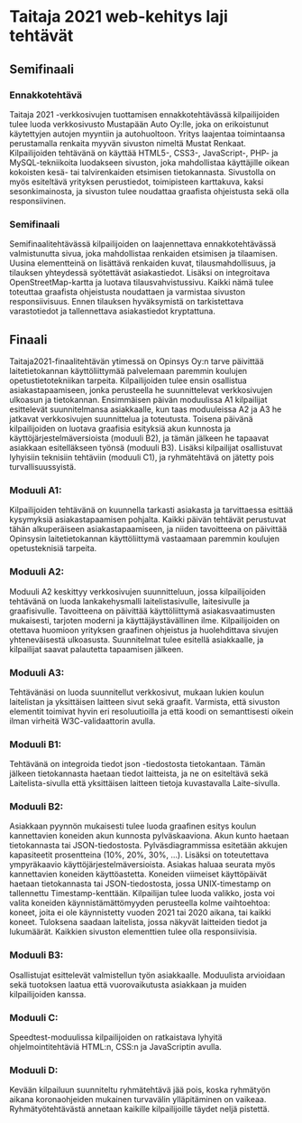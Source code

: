 # Taitaja 2021 web-kehitys laji tehtävät

## Semifinaali

### Ennakkotehtävä

Taitaja 2021 -verkkosivujen tuottamisen ennakkotehtävässä kilpailijoiden tulee luoda verkkosivusto Mustapään Auto Oy:lle, joka on erikoistunut käytettyjen autojen myyntiin ja autohuoltoon. Yritys laajentaa toimintaansa perustamalla renkaita myyvän sivuston nimeltä Mustat Renkaat. Kilpailijoiden tehtävänä on käyttää HTML5-, CSS3-, JavaScript-, PHP- ja MySQL-tekniikoita luodakseen sivuston, joka mahdollistaa käyttäjille oikean kokoisten kesä- tai talvirenkaiden etsimisen tietokannasta. Sivustolla on myös esiteltävä yrityksen perustiedot, toimipisteen karttakuva, kaksi sesonkimainosta, ja sivuston tulee noudattaa graafista ohjeistusta sekä olla responsiivinen.

### Semifinaali

Semifinaalitehtävässä kilpailijoiden on laajennettava ennakkotehtävässä valmistunutta sivua, joka mahdollistaa renkaiden etsimisen ja tilaamisen. Uusina elementteinä on lisättävä renkaiden kuvat, tilausmahdollisuus, ja tilauksen yhteydessä syötettävät asiakastiedot. Lisäksi on integroitava OpenStreetMap-kartta ja luotava tilausvahvistussivu. Kaikki nämä tulee toteuttaa graafista ohjeistusta noudattaen ja varmistaa sivuston responsiivisuus. Ennen tilauksen hyväksymistä on tarkistettava varastotiedot ja tallennettava asiakastiedot kryptattuna.

## Finaali

Taitaja2021-finaalitehtävän ytimessä on Opinsys Oy:n tarve päivittää laitetietokannan käyttöliittymää palvelemaan paremmin koulujen opetustietotekniikan tarpeita. Kilpailijoiden tulee ensin osallistua asiakastapaamiseen, jonka perusteella he suunnittelevat verkkosivujen ulkoasun ja tietokannan. Ensimmäisen päivän moduulissa A1 kilpailijat esittelevät suunnitelmansa asiakkaalle, kun taas moduuleissa A2 ja A3 he jatkavat verkkosivujen suunnittelua ja toteutusta. Toisena päivänä kilpailijoiden on luotava graafisia esityksiä akun kunnosta ja käyttöjärjestelmäversioista (moduuli B2), ja tämän jälkeen he tapaavat asiakkaan esitelläkseen työnsä (moduuli B3). Lisäksi kilpailijat osallistuvat lyhyisiin teknisiin tehtäviin (moduuli C1), ja ryhmätehtävä on jätetty pois turvallisuussyistä.

### Moduuli A1:

Kilpailijoiden tehtävänä on kuunnella tarkasti asiakasta ja tarvittaessa esittää kysymyksiä asiakastapaamisen pohjalta. Kaikki päivän tehtävät perustuvat tähän alkuperäiseen asiakastapaamiseen, ja niiden tavoitteena on päivittää Opinsysin laitetietokannan käyttöliittymä vastaamaan paremmin koulujen opetusteknisiä tarpeita.

### Moduuli A2:

Moduuli A2 keskittyy verkkosivujen suunnitteluun, jossa kilpailijoiden tehtävänä on luoda lankakehysmalli laitelistasivulle, laitesivulle ja graafisivulle. Tavoitteena on päivittää käyttöliittymä asiakasvaatimusten mukaisesti, tarjoten moderni ja käyttäjäystävällinen ilme. Kilpailijoiden on otettava huomioon yrityksen graafinen ohjeistus ja huolehdittava sivujen yhteneväisestä ulkoasusta. Suunnitelmat tulee esitellä asiakkaalle, ja kilpailijat saavat palautetta tapaamisen jälkeen.

### Moduuli A3:

Tehtävänäsi on luoda suunnitellut verkkosivut, mukaan lukien koulun laitelistan ja yksittäisen laitteen sivut sekä graafit. Varmista, että sivuston elementit toimivat hyvin eri resoluutioilla ja että koodi on semanttisesti oikein ilman virheitä W3C-validaattorin avulla.

### Moduuli B1:

Tehtävänä on integroida tiedot json -tiedostosta tietokantaan. Tämän jälkeen tietokannasta haetaan tiedot laitteista, ja ne on esiteltävä sekä Laitelista-sivulla että yksittäisen laitteen tietoja kuvastavalla Laite-sivulla.

### Moduuli B2:

Asiakkaan pyynnön mukaisesti tulee luoda graafinen esitys koulun kannettavien koneiden akun kunnosta pylväskaaviona. Akun kunto haetaan tietokannasta tai JSON-tiedostosta. Pylväsdiagrammissa esitetään akkujen kapasiteetit prosentteina (10%, 20%, 30%, ...). Lisäksi on toteutettava ympyräkaavio käyttöjärjestelmäversioista. Asiakas haluaa seurata myös kannettavien koneiden käyttöastetta. Koneiden viimeiset käyttöpäivät haetaan tietokannasta tai JSON-tiedostosta, jossa UNIX-timestamp on tallennettu Timestamp-kenttään. Kilpailijan tulee luoda valikko, josta voi valita koneiden käynnistämättömyyden perusteella kolme vaihtoehtoa: koneet, joita ei ole käynnistetty vuoden 2021 tai 2020 aikana, tai kaikki koneet. Tuloksena saadaan laitelista, jossa näkyvät laitteiden tiedot ja lukumäärät. Kaikkien sivuston elementtien tulee olla responsiivisia.

### Moduuli B3:

Osallistujat esittelevät valmistellun työn asiakkaalle. Moduulista arvioidaan sekä tuotoksen laatua että vuorovaikutusta asiakkaan ja muiden kilpailijoiden kanssa.

### Moduuli C:

Speedtest-moduulissa kilpailijoiden on ratkaistava lyhyitä ohjelmointitehtäviä HTML:n, CSS:n ja JavaScriptin avulla.

### Moduuli D:

Kevään kilpailuun suunniteltu ryhmätehtävä jää pois, koska ryhmätyön aikana koronaohjeiden mukainen turvavälin ylläpitäminen on vaikeaa. Ryhmätyötehtävästä annetaan kaikille kilpailijoille täydet neljä pistettä.
